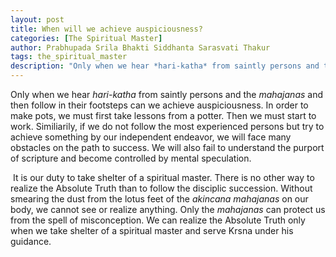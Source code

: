 ```yaml
---
layout: post
title: When will we achieve auspiciousness?
categories: [The Spiritual Master]
author: Prabhupada Srila Bhakti Siddhanta Sarasvati Thakur
tags: the_spiritual_master
description: "Only when we hear *hari-katha* from saintly persons and the *mahajanas* and then follow in their footsteps can we achieve auspiciousness. In order to make pots, we must first take lessons from a potter. Then we must start to work. Similiarily, if we do not follow the most experienced persons but try to achieve something by our independent endeavor, we will face many obstacles on the path to success. We will also fail to understand the purport of scripture and become controlled by mental speculation."
---
```


Only when we hear *hari-katha* from saintly persons and the *mahajanas* and then follow in their footsteps can we achieve auspiciousness. In order to make pots, we must first take lessons from a potter. Then we must start to work. Similiarily, if we do not follow the most experienced persons but try to achieve something by our independent endeavor, we will face many obstacles on the path to success. We will also fail to understand the purport of scripture and become controlled by mental speculation. 

​	It is our duty to take shelter of a spiritual master. There is no other way to realize the Absolute Truth than to follow the disciplic succession. Without smearing the dust from the lotus feet of the *akincana mahajanas* on our body, we cannot see or realize anything. Only the *mahajanas* can protect us from the spell of misconception. We can realize the Absolute Truth only when we take shelter of a spiritual master and serve Krsna under his guidance.


















